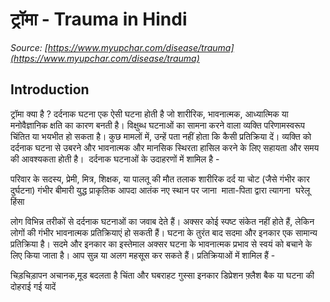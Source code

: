 # ट्रॉमा - Trauma in Hindi
_Source: [https://www.myupchar.com/disease/trauma](https://www.myupchar.com/disease/trauma)_

## Introduction
ट्रॉमा क्या है ?
दर्दनाक घटना एक ऐसी घटना होती है जो शारीरिक, भावनात्मक, आध्यात्मिक या मनोवैज्ञानिक क्षति का कारण बनती है। विक्षुब्ध घटनाओं का सामना करने वाला व्यक्ति परिणामस्वरूप चिंतित या भयभीत हो सकता है। कुछ मामलों में, उन्हें पता नहीं होता कि कैसी प्रतिक्रिया दें। व्यक्ति को दर्दनाक घटना से उबरने और भावनात्मक और मानसिक स्थिरता हासिल करने के लिए सहायता और समय की आवश्यकता होती है। 
दर्दनाक घटनाओं के उदाहरणों में शामिल है - 

परिवार के सदस्य, प्रेमी, मित्र, शिक्षक, या पालतू की मौत
तलाक
शारीरिक दर्द या चोट (जैसे गंभीर कार दुर्घटना)
गंभीर बीमारी
युद्ध
प्राकृतिक आपदा
आतंक
नए स्थान पर जाना 
माता-पिता द्वारा त्यागना 
घरेलू हिंसा

लोग विभिन्न तरीकों से दर्दनाक घटनाओं का जवाब देते हैं। अक्सर कोई स्पष्ट संकेत नहीं होते हैं, लेकिन लोगों की गंभीर भावनात्मक प्रतिक्रियाएं हो सकती हैं। घटना के तुरंत बाद सदमा और इनकार एक सामान्य प्रतिक्रिया है। सदमे और इनकार का इस्तेमाल अक्सर घटना के भावनात्मक प्रभाव से स्वयं को बचाने के लिए किया जाता है। आप सुन्न या अलग महसूस कर सकते हैं। प्रतिक्रियाओं में शामिल हैं - 

चिड़चिड़ापन
अचानक,मूड बदलता है
चिंता और घबराहट
गुस्सा
इनकार
डिप्रेशन
फ़्लैश बैक या घटना की दोहराई गई यादें

